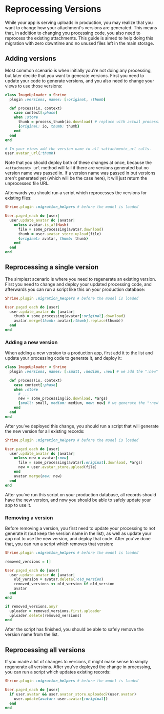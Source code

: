 # Reprocessing Versions

While your app is serving uploads in production, you may realize that you want
to change how your attachment's versions are generated. This means that, in
addition to changing you processing code, you also need to reprocess the
existing attachments. This guide is aimed to help doing this migration with
zero downtime and no unused files left in the main storage.

## Adding versions

Most common scenario is when initially you're not doing any processing, but
later decide that you want to generate versions. First you need to update your
code to generate versions, and you also need to change your views to use those
versions:

```rb
class ImageUploader < Shrine
  plugin :versions, names: [:original, :thumb]

  def process(io, context)
    case context[:phase]
    when :store
      thumb = process_thumb(io.download) # replace with actual processing method
      {original: io, thumb: thumb}
    end
  end
end
```
```rb
# In your views add the version name to all <attachment>_url calls.
user.avatar_url(:thumb)
```

Note that you should deploy both of these changes at once, because the
`<attachment>_url` method will fail if there are versions generated but no
version name was passed in. If a version name was passed in but versions aren't
generated yet (which will be the case here), it will just return the
unprocessed file URL.

Afterwards you should run a script which reprocesses the versions for existing
files:

```rb
Shrine.plugin :migration_helpers # before the model is loaded
```
```rb
User.paged_each do |user|
  user.update_avatar do |avatar|
    unless avatar.is_a?(Hash)
      file = some_processing(avatar.download)
      thumb = user.avatar_store.upload(file)
      {original: avatar, thumb: thumb}
    end
  end
end
```

## Reprocessing a single version

The simplest scenario is where you need to regenerate an existing version.
First you need to change and deploy your updated processing code, and
afterwards you can run a script like this on your production database:

```rb
Shrine.plugin :migration_helpers # before the model is loaded
```

```rb
User.paged_each do |user|
  user.update_avatar do |avatar|
    thumb = some_processing(avatar[:original].download)
    avatar.merge(thumb: avatar[:thumb].replace(thumb))
  end
end
```

### Adding a new version

When adding a new version to a production app, first add it to the list and
update your processing code to generate it, and deploy it:

```rb
class ImageUploader < Shrine
  plugin :versions, names: [:small, :medium, :new] # we add the ":new" version

  def process(io, context)
    case context[:phase]
    when :store
      # ...
      new = some_processing(io.download, *args)
      {small: small, medium: medium, new: new} # we generate the ":new" version
    end
  end
end
```

After you've deployed this change, you should run a script that will generate
the new version for all existing records:

```rb
Shrine.plugin :migration_helpers # before the model is loaded
```

```rb
User.paged_each do |user|
  user.update_avatar do |avatar|
    unless new = avatar[:new]
      file = some_processing(avatar[:original].download, *args)
      new = user.avatar_store.upload(file)
    end
    avatar.merge(new: new)
  end
end
```

After you've run this script on your production database, all records should
have the new version, and now you should be able to safely update your app to
use it.

### Removing a version

Before removing a version, you first need to update your processing to not
generate it (but keep the version name in the list), as well as update your app
not to use the new version, and deploy that code. After you've done that, you
can run a script which removes that version:

```rb
Shrine.plugin :migration_helpers # before the model is loaded
```

```rb
removed_versions = []

User.paged_each do |user|
  user.update_avatar do |avatar|
    old_version = avatar.delete(:old_version)
    removed_versions << old_version if old_version
    avatar
  end
end

if removed_versions.any?
  uploader = removed_versions.first.uploader
  uploader.delete(removed_versions)
end
```

After the script has finished, you should be able to safely remove the version
name from the list.

## Reprocessing all versions

If you made a lot of changes to versions, it might make sense to simply
regenerate all versions. After you've deployed the change in processing, you
can run a script which updates existing records:

```rb
Shrine.plugin :migration_helpers # before the model is loaded
```

```rb
User.paged_each do |user|
  if user.avatar && user.avatar_store.uploaded?(user.avatar)
    user.update(avatar: user.avatar[:original])
  end
end
```
